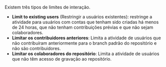 Existem três tipos de limites de interação.
   - **Limit to existing users** (Restringir a usuários existentes): restringe a atividade para usuários com contas que tenham sido criadas há menos de 24 horas, que não tenham contribuições prévias e que não sejam colaboradores.
   - **Limitar os contribuidores anteriores**: Limita a atividade de usuários que não contribuíram anteriormente para o branch padrão do repositório e não são contribuidores.
   - **Limitar os colaboradores do repositório**: Limita a atividade de usuários que não têm acesso de gravação ao repositório.